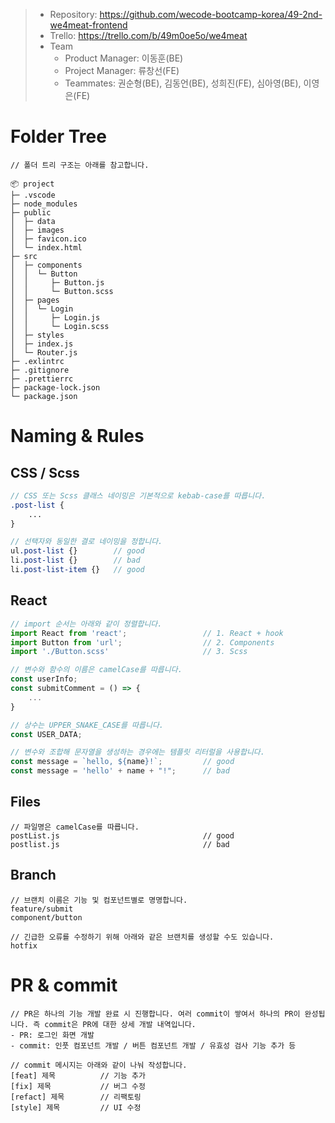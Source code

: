 > - Repository: https://github.com/wecode-bootcamp-korea/49-2nd-we4meat-frontend
> - Trello: https://trello.com/b/49m0oe5o/we4meat
> - Team
>   - Product Manager: 이동훈(BE)
>   - Project Manager: 류창선(FE)
>   - Teammates: 권순형(BE), 김동언(BE), 성희진(FE), 심아영(BE), 이영은(FE)

# Folder Tree

```
// 폴더 트리 구조는 아래를 참고합니다.

📦 project
├─ .vscode
├─ node_modules
├─ public
│  ├─ data
│  ├─ images
│  ├─ favicon.ico
│  └─ index.html
├─ src
│  ├─ components
│  │  └─ Button
│  │     ├─ Button.js
│  │     └─ Button.scss
│  ├─ pages
│  │  └─ Login
│  │     ├─ Login.js
│  │     └─ Login.scss
│  ├─ styles
│  ├─ index.js
│  └─ Router.js
├─ .exlintrc
├─ .gitignore
├─ .prettierrc
├─ package-lock.json
└─ package.json
```

# Naming & Rules

## CSS / Scss

```scss
// CSS 또는 Scss 클래스 네이밍은 기본적으로 kebab-case를 따릅니다.
.post-list {
	...
}

// 선택자와 동일한 결로 네이밍을 정합니다.
ul.post-list {}        // good
li.post-list {}        // bad
li.post-list-item {}   // good
```

## React

```jsx
// import 순서는 아래와 같이 정렬합니다.
import React from 'react';                 // 1. React + hook
import Button from 'url';                  // 2. Components
import './Button.scss'                     // 3. Scss

// 변수와 함수의 이름은 camelCase를 따릅니다.
const userInfo;
const submitComment = () => {
	...
}

// 상수는 UPPER_SNAKE_CASE를 따릅니다.
const USER_DATA;

// 변수와 조합해 문자열을 생성하는 경우에는 템플릿 리터럴을 사용합니다.
const message = `hello, ${name}!`;         // good
const message = 'hello' + name + "!";      // bad
```

## Files

```
// 파일명은 camelCase를 따릅니다.
postList.js                                // good
postlist.js                                // bad
```

## Branch

```
// 브랜치 이름은 기능 및 컴포넌트별로 명명합니다.
feature/submit
component/button

// 긴급한 오류를 수정하기 위해 아래와 같은 브랜치를 생성할 수도 있습니다.
hotfix
```

# PR & commit

```
// PR은 하나의 기능 개발 완료 시 진행합니다. 여러 commit이 쌓여서 하나의 PR이 완성됩니다. 즉 commit은 PR에 대한 상세 개발 내역입니다.
- PR: 로그인 화면 개발
- commit: 인풋 컴포넌트 개발 / 버튼 컴포넌트 개발 / 유효성 검사 기능 추가 등

// commit 메시지는 아래와 같이 나눠 작성합니다.
[feat] 제목          // 기능 추가
[fix] 제목           // 버그 수정
[refact] 제목        // 리팩토링
[style] 제목         // UI 수정
```
